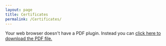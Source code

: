 ```yaml
---
layout: page
title: Certificates
permalink: /Certificates/
---
```

<object data="/assets/CourseraWAYUD98H53J5.pdf" type="application/pdf" width="100%" height="100%">
  <p>Your web browser doesn't have a PDF plugin.
  Instead you can <a href="/assets/CourseraWAYUD98H53J5.pdf">click here to
  download the PDF file.</a></p>
</object>

<!--<embed src="/assets/CourseraWAYUD98H53J5.pdf" type='application/pdf'>-->
